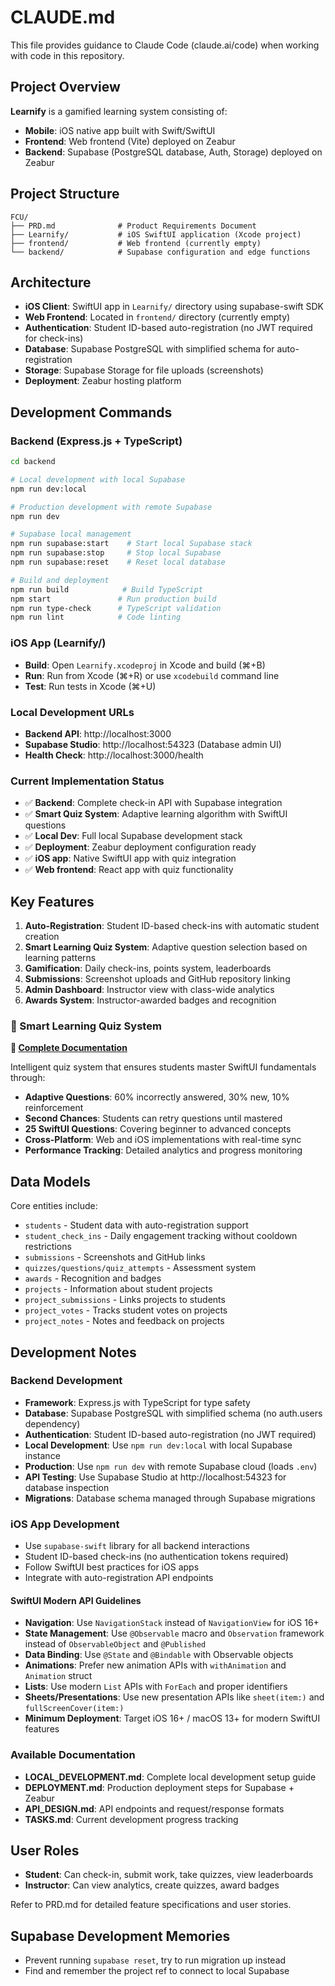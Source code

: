 # CLAUDE.md

This file provides guidance to Claude Code (claude.ai/code) when working with code in this repository.

## Project Overview

**Learnify** is a gamified learning system consisting of:
- **Mobile**: iOS native app built with Swift/SwiftUI 
- **Frontend**: Web frontend (Vite) deployed on Zeabur 
- **Backend**: Supabase (PostgreSQL database, Auth, Storage) deployed on Zeabur

## Project Structure

```
FCU/
├── PRD.md              # Product Requirements Document
├── Learnify/           # iOS SwiftUI application (Xcode project)
├── frontend/           # Web frontend (currently empty)
└── backend/            # Supabase configuration and edge functions
```

## Architecture

- **iOS Client**: SwiftUI app in `Learnify/` directory using supabase-swift SDK
- **Web Frontend**: Located in `frontend/` directory (currently empty)
- **Authentication**: Student ID-based auto-registration (no JWT required for check-ins)
- **Database**: Supabase PostgreSQL with simplified schema for auto-registration
- **Storage**: Supabase Storage for file uploads (screenshots)
- **Deployment**: Zeabur hosting platform

## Development Commands

### Backend (Express.js + TypeScript)
```bash
cd backend

# Local development with local Supabase
npm run dev:local

# Production development with remote Supabase  
npm run dev

# Supabase local management
npm run supabase:start    # Start local Supabase stack
npm run supabase:stop     # Stop local Supabase
npm run supabase:reset    # Reset local database

# Build and deployment
npm run build            # Build TypeScript
npm start               # Run production build
npm run type-check      # TypeScript validation
npm run lint            # Code linting
```

### iOS App (Learnify/)
- **Build**: Open `Learnify.xcodeproj` in Xcode and build (⌘+B)
- **Run**: Run from Xcode (⌘+R) or use `xcodebuild` command line
- **Test**: Run tests in Xcode (⌘+U)

### Local Development URLs
- **Backend API**: http://localhost:3000
- **Supabase Studio**: http://localhost:54323 (Database admin UI)
- **Health Check**: http://localhost:3000/health

### Current Implementation Status
- ✅ **Backend**: Complete check-in API with Supabase integration
- ✅ **Smart Quiz System**: Adaptive learning algorithm with SwiftUI questions
- ✅ **Local Dev**: Full local Supabase development stack
- ✅ **Deployment**: Zeabur deployment configuration ready
- ✅ **iOS app**: Native SwiftUI app with quiz integration
- ✅ **Web frontend**: React app with quiz functionality

## Key Features

1. **Auto-Registration**: Student ID-based check-ins with automatic student creation
2. **Smart Learning Quiz System**: Adaptive question selection based on learning patterns
3. **Gamification**: Daily check-ins, points system, leaderboards
4. **Submissions**: Screenshot uploads and GitHub repository linking
5. **Admin Dashboard**: Instructor view with class-wide analytics
6. **Awards System**: Instructor-awarded badges and recognition

### 🧠 Smart Learning Quiz System
**📖 [Complete Documentation](QUIZ_SYSTEM.md)**

Intelligent quiz system that ensures students master SwiftUI fundamentals through:
- **Adaptive Questions**: 60% incorrectly answered, 30% new, 10% reinforcement
- **Second Chances**: Students can retry questions until mastered
- **25 SwiftUI Questions**: Covering beginner to advanced concepts
- **Cross-Platform**: Web and iOS implementations with real-time sync
- **Performance Tracking**: Detailed analytics and progress monitoring

## Data Models

Core entities include:
- `students` - Student data with auto-registration support
- `student_check_ins` - Daily engagement tracking without cooldown restrictions
- `submissions` - Screenshots and GitHub links
- `quizzes/questions/quiz_attempts` - Assessment system
- `awards` - Recognition and badges
- `projects` - Information about student projects
- `project_submissions` - Links projects to students
- `project_votes` - Tracks student votes on projects
- `project_notes` - Notes and feedback on projects

## Development Notes

### Backend Development
- **Framework**: Express.js with TypeScript for type safety
- **Database**: Supabase PostgreSQL with simplified schema (no auth.users dependency)
- **Authentication**: Student ID-based auto-registration (no JWT required)
- **Local Development**: Use `npm run dev:local` with local Supabase instance
- **Production**: Use `npm run dev` with remote Supabase cloud (loads `.env`)
- **API Testing**: Use Supabase Studio at http://localhost:54323 for database inspection
- **Migrations**: Database schema managed through Supabase migrations

### iOS App Development
- Use `supabase-swift` library for all backend interactions
- Student ID-based check-ins (no authentication tokens required)
- Follow SwiftUI best practices for iOS apps
- Integrate with auto-registration API endpoints

#### SwiftUI Modern API Guidelines
- **Navigation**: Use `NavigationStack` instead of `NavigationView` for iOS 16+
- **State Management**: Use `@Observable` macro and `Observation` framework instead of `ObservableObject` and `@Published`
- **Data Binding**: Use `@State` and `@Bindable` with Observable objects
- **Animations**: Prefer new animation APIs with `withAnimation` and `Animation` struct
- **Lists**: Use modern `List` APIs with `ForEach` and proper identifiers
- **Sheets/Presentations**: Use new presentation APIs like `sheet(item:)` and `fullScreenCover(item:)`
- **Minimum Deployment**: Target iOS 16+ / macOS 13+ for modern SwiftUI features

### Available Documentation
- **LOCAL_DEVELOPMENT.md**: Complete local development setup guide
- **DEPLOYMENT.md**: Production deployment steps for Supabase + Zeabur
- **API_DESIGN.md**: API endpoints and request/response formats
- **TASKS.md**: Current development progress tracking

## User Roles

- **Student**: Can check-in, submit work, take quizzes, view leaderboards
- **Instructor**: Can view analytics, create quizzes, award badges

Refer to PRD.md for detailed feature specifications and user stories.

## Supabase Development Memories

- Prevent running `supabase reset`, try to run migration up instead
- Find and remember the project ref to connect to local Supabase